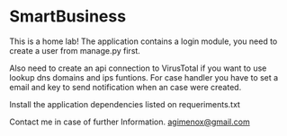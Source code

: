 # SmartBusiness

This is a home lab!
The application contains a login module, you need to create a user from manage.py first.


Also need to create an api connection to VirusTotal if you want to use lookup dns domains and ips funtions.
For case handler you have to set a email and key to send notification when an case were created.

Install the application dependencies listed on requeriments.txt

Contact me in case of further Information.
agimenox@gmail.com